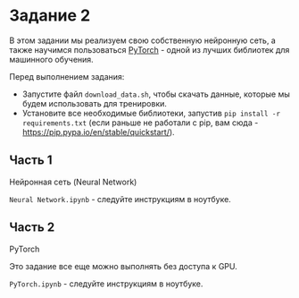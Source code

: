 # Задание 2

В этом задании мы реализуем свою собственную нейронную сеть, а также научимся пользоваться [PyTorch](https://pytorch.org/) - одной из лучших библиотек для машинного обучения.

Перед выполнением задания:
- Запустите файл `download_data.sh`, чтобы скачать данные, которые мы будем использовать для тренировки.
- Установите все необходимые библиотеки, запустив `pip install -r requirements.txt` (если раньше не работали с pip, вам сюда - https://pip.pypa.io/en/stable/quickstart/).

## Часть 1
Нейронная сеть (Neural Network)

`Neural Network.ipynb` - следуйте инструкциям в ноутбуке.

## Часть 2
PyTorch

Это задание все еще можно выполнять без доступа к GPU.

`PyTorch.ipynb` - следуйте инструкциям в ноутбуке.
